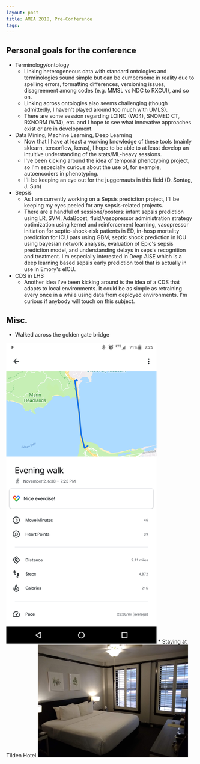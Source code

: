 ```yaml
---
layout: post
title: AMIA 2018, Pre-Conference
tags: 
---
```


## Personal goals for the conference
- Terminology/ontology
  - Linking heterogeneous data with standard ontologies and terminologies sound simple but can be cumbersome in reality due to spelling errors, formatting differences, versioning issues, disagreement among codes (e.g. MMSL vs NDC to RXCUI), and so on.
  - Linking across ontologies also seems challenging (though admittedly, I haven't played around too much with UMLS).
  - There are some session regarding LOINC (W04), SNOMED CT, RXNORM (W14), etc. and I hope to see what innovative approaches exist or are in development.
- Data Mining, Machine Learning, Deep Learning
  - Now that I have at least a working knowledge of these tools (mainly sklearn, tensorflow, keras), I hope to be able to at least develop an intuitive understanding of the stats/ML-heavy sessions.
  - I've been kicking around the idea of temporal phenotyping project, so I'm especially curious about the use of, for example, autoencoders in phenotyping.
  - I'll be keeping an eye out for the juggernauts in this field (D. Sontag, J. Sun)
- Sepsis
  - As I am currently working on a Sepsis prediction project, I'll be keeping my eyes peeled for any sepsis-related projects.
  - There are a handful of sessions/posters: infant sepsis prediction using LR, SVM, AdaBoost, fluid/vasopressor administration strategy optimization using kernel and reinforcement learning, vasopressor initiation for septic-shock-risk patients in ED, in-hosp mortality prediction for ICU pats using GBM, septic shock prediction in ICU using bayesian network analysis, evaluation of Epic's sepsis prediction model, and understanding delays in sepsis recognition and treatment. I'm especially interested in Deep AISE which is a deep learning based sepsis early prediction tool that is actually in use in Emory's eICU.
- CDS in LHS
  - Another idea I've been kicking around is the idea of a CDS that adapts to local environments. It could be as simple as retraining every once in a while using data from deployed environments. I'm curious if anybody will touch on this subject.
  
## Misc.
* Walked across the golden gate bridge
<img src="https://raw.githubusercontent.com/abraxasyu/abraxasyu.github.io/master/_images/bridge.png" width="400">
* Staying at Tilden Hotel
<img src="https://raw.githubusercontent.com/abraxasyu/abraxasyu.github.io/master/_images/hotel.jpg" width="400">
